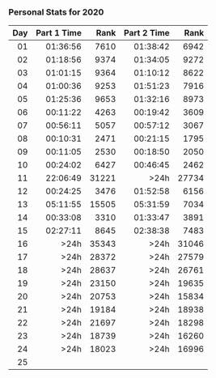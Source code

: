 ### Personal Stats for 2020

| Day | Part 1 Time |  Rank | Part 2 Time |  Rank |
|----:|------------:|------:|------------:|------:|
|  01 |    01:36:56 |  7610 |    01:38:42 |  6942 |
|  02 |    01:18:56 |  9374 |    01:34:05 |  9272 |
|  03 |    01:01:15 |  9364 |    01:10:12 |  8622 |
|  04 |    01:00:36 |  9253 |    01:51:23 |  7916 |
|  05 |    01:25:36 |  9653 |    01:32:16 |  8973 |
|  06 |    00:11:22 |  4263 |    00:19:42 |  3609 |
|  07 |    00:56:11 |  5057 |    00:57:12 |  3067 |
|  08 |    00:10:31 |  2471 |    00:21:15 |  1795 |
|  09 |    00:11:05 |  2530 |    00:18:50 |  2050 |
|  10 |    00:24:02 |  6427 |    00:46:45 |  2462 |
|  11 |    22:06:49 | 31221 |       \>24h | 27734 |
|  12 |    00:24:25 |  3476 |    01:52:58 |  6156 |
|  13 |    05:11:55 | 15505 |    05:31:59 |  7034 |
|  14 |    00:33:08 |  3310 |    01:33:47 |  3891 |
|  15 |    02:27:11 |  8645 |    02:38:38 |  7483 |
|  16 |       \>24h | 35343 |       \>24h | 31046 |
|  17 |       \>24h | 28372 |       \>24h | 27579 |
|  18 |       \>24h | 28637 |       \>24h | 26761 |
|  19 |       \>24h | 23150 |       \>24h | 19635 |
|  20 |       \>24h | 20753 |       \>24h | 15834 |
|  21 |       \>24h | 19184 |       \>24h | 18938 |
|  22 |       \>24h | 21697 |       \>24h | 18298 |
|  23 |       \>24h | 18739 |       \>24h | 16260 |
|  24 |       \>24h | 18023 |       \>24h | 16996 |
|  25 |             |       |             |       |

